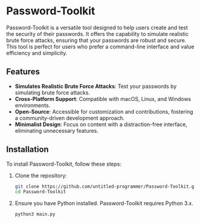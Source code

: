 # Password-Toolkit

Password-Toolkit is a versatile tool designed to help users create and test the security of their passwords. It offers the capability to simulate realistic brute force attacks, ensuring that your passwords are robust and secure. This tool is perfect for users who prefer a command-line interface and value efficiency and simplicity.

## Features

- **Simulates Realistic Brute Force Attacks**: Test your passwords by simulating brute force attacks.
- **Cross-Platform Support**: Compatible with macOS, Linux, and Windows environments.
- **Open-Source**: Accessible for customization and contributions, fostering a community-driven development approach.
- **Minimalist Design**: Focus on content with a distraction-free interface, eliminating unnecessary features.

## Installation

To install Password-Toolkit, follow these steps:

1. Clone the repository:
    ```bash
    git clone https://github.com/untitled-programmer/Password-Toolkit.git
    cd Password-Toolkit
    ```

2. Ensure you have Python installed. Password-Toolkit requires Python 3.x.

    ```bash
    python3 main.py
    ```
